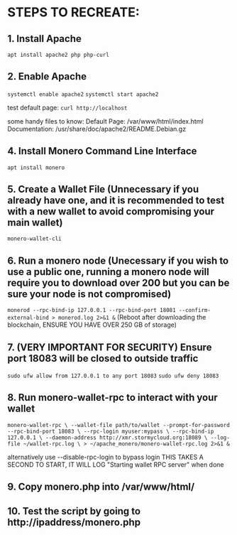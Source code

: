 # STEPS TO RECREATE:
## 1. Install Apache
`apt install apache2 php php-curl`

## 2. Enable Apache
`systemctl enable apache2`
`systemctl start apache2`

test default page: 
`curl http://localhost`

some handy files to know:
Default Page: /var/www/html/index.html
Documentation: /usr/share/doc/apache2/README.Debian.gz

## 4. Install Monero Command Line Interface
`apt install monero`

## 5. Create a Wallet File (Unnecessary if you already have one, and it is recommended to test with a new wallet to avoid compromising your main wallet)
`monero-wallet-cli`

## 6. Run a monero node (Unecessary if you wish to use a public one, running a monero node will require you to download over 200 but you can be sure your node is not compromised)
`monerod --rpc-bind-ip 127.0.0.1 --rpc-bind-port 18081 --confirm-external-bind > monerod.log 2>&1 &`
(Reboot after downloading the blockchain, ENSURE YOU HAVE OVER 250 GB of storage)

## 7. (VERY IMPORTANT FOR SECURITY) Ensure port 18083 will be closed to outside traffic
`sudo ufw allow from 127.0.0.1 to any port 18083`
`sudo ufw deny 18083`

## 8. Run monero-wallet-rpc to interact with your wallet
`monero-wallet-rpc \
    --wallet-file path/to/wallet
    --prompt-for-password
    --rpc-bind-port 18083 \
    --rpc-login myuser:mypass \
    --rpc-bind-ip 127.0.0.1 \
    --daemon-address http://xmr.stormycloud.org:18089 \
    --log-file ~/wallet-rpc.log \
    > ~/apache_monero/monero-wallet-rpc.log 2>&1 &`

alternatively use --disable-rpc-login to bypass login
THIS TAKES A SECOND TO START, IT WILL LOG "Starting wallet RPC server" when done

## 9. Copy monero.php into /var/www/html/
## 10. Test the script by going to http://ipaddress/monero.php
